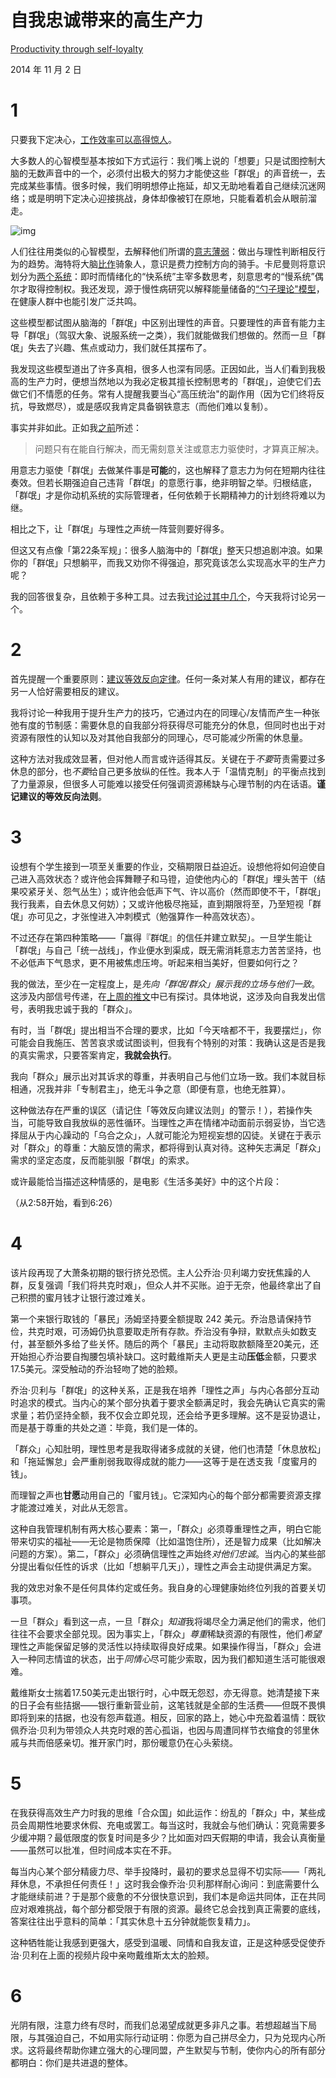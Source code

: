 # 自我忠诚带来的高生产力

[Productivity through self-loyalty](https://mindingourway.com/productivity-through-self-loyalty/)

2014 年 11 月 2 日

# 1

只要我下定决心，[工作效率可以高得惊人](http://lesswrong.com/lw/jg3/the_mechanics_of_my_recent_productivity/)。

大多数人的心智模型基本按如下方式运行：我们嘴上说的「想要」只是试图控制大脑的无数声音中的一个，必须付出极大的努力才能使这些「群氓」的声音统一，去完成某些事情。很多时候，我们明明想停止拖延，却又无助地看着自己继续沉迷网络；或是明明下定决心迎接挑战，身体却像被钉在原地，只能看着机会从眼前溜走。

![img](https://mindingourway.com/content/images/2016/03/PrettyRational_NotTheKing.jpg)

人们往往用类似的心智模型，去解释他们所谓的[意志薄弱](http://en.wikipedia.org/wiki/Akrasia)：做出与理性判断相反行为的趋势。海特将大脑[比作](http://en.wikipedia.org/wiki/The_Happiness_Hypothesis)骑象人，意识是费力控制方向的骑手。卡尼曼则将意识划分为[两个系统](http://en.wikipedia.org/wiki/Thinking,_Fast_and_Slow)：即时而情绪化的“快系统”主宰多数思考，刻意思考的“慢系统”偶尔才取得控制权。我还发现，源于慢性病研究以解释能量储备的[“勺子理论"模型](http://en.wikipedia.org/wiki/Spoon_theory)，在健康人群中也能引发广泛共鸣。

这些模型都试图从脑海的「群氓」中区别出理性的声音。只要理性的声音有能力主导「群氓」（驾驭大象、说服系统一之类），我们就能做我们想做的。然而一旦「群氓」失去了兴趣、焦点或动力，我们就任其摆布了。

我发现这些模型道出了许多真相，很多人也深有同感。正因如此，当人们看到我极高的生产力时，便想当然地以为我必定极其擅长控制思考的「群氓」，迫使它们去做它们不情愿的任务。常有人提醒我要当心“高压统治"的副作用（因为它们终将反抗，导致燃尽），或是感叹我肯定具备钢铁意志（而他们难以复制）。

事实并非如此。正如我[之前](https://mindingourway.com/self-signaling-the-ability-to-do-what-you-want/)所述：

> 问题只有在能自行解决，而无需刻意关注或意志力驱使时，才算真正解决。

用意志力驱使「群氓」去做某件事是**可能**的，这也解释了意志力为何在短期内往往奏效。但若长期强迫自己违背「群氓」的意愿行事，绝非明智之举。归根结底，「群氓」才是你动机系统的实际管理者，任何依赖于长期精神力的计划终将难以为继。

相比之下，让「群氓」与理性之声统一阵营则要好得多。

但这又有点像「第22条军规」：很多人脑海中的「群氓」整天只想追剧冲浪。如果你的「群氓」只想躺平，而我又劝你不得强迫，那究竟该怎么实现高水平的生产力呢？

我的回答很复杂，且依赖于多种工具。过去我[讨论过其中几个](http://lesswrong.com/lw/jh0/deregulating_distraction_moving_towards_the_goal/)，今天我将讨论另一个。

# 2

首先提醒一个重要原则：[建议等效反向定律](http://slatestarcodex.com/2014/03/24/should-you-reverse-any-advice-you-hear/)。任何一条对某人有用的建议，都存在另一人恰好需要相反的建议。

我将讨论一种我用于提升生产力的技巧，它通过内在的同理心/友情而产生一种张弛有度的节制感：需要休息的自我部分将获得尽可能充分的休息，但同时也出于对资源有限性的认知以及对其他自我部分的同理心，尽可能减少所需的休息量。

这种方法对我成效显著，但对他人而言或许适得其反。关键在于*不要*苛责需要过多休息的部分，也*不要*给自己更多放纵的任性。我本人于「温情克制」的平衡点找到了力量源泉，但很多人可能难以接受任何强调资源稀缺与心理节制的内在话语。**谨记建议的等效反向法则**。

# 3

设想有个学生接到一项至关重要的作业，交稿期限日益迫近。设想他将如何迫使自己进入高效状态？或许他会挥舞鞭子和马镫，迫使他内心的「群氓」埋头苦干（结果咬紧牙关、怨气丛生）；或许他会低声下气、许以高价（然而即使不干，「群氓」我行我素，自去休息又何妨）；又或许他极尽拖延，直到期限将至，乃至短视「群氓」亦可见之，才张惶进入冲刺模式（勉强算作一种高效状态）。

不过还存在第四种策略——「赢得『群氓』的信任并建立默契」。一旦学生能让「群氓」与自己「统一战线」，作业便水到渠成，既无需消耗意志力苦苦坚持，也不必低声下气恳求，更不用被焦虑压垮。听起来相当美好，但要如何行之？

我的做法，至少在一定程度上，是*先向「群氓/群众」展示我的立场与他们一致*。这涉及内部信号传递，在[上周的推文](https://mindingourway.com/self-signaling-the-ability-to-do-what-you-want/)中已有探讨。具体地说，这涉及向自我发出信号，表明我忠诚于我的「群众」。

有时，当「群氓」提出相当不合理的要求，比如「今天啥都不干，我要摆烂」，你可能会自我施压、苦苦哀求或试图谈判，但我有个特别的对策：我确认这是否是我的真实需求，只要答案肯定，**我就会执行**。

我向「群众」展示出对其诉求的尊重，并表明自己与他们立场一致。我们本就目标相通，况我并非「专制君主」，绝无斗争之意（即便有意，也绝无胜算）。

这种做法存在严重的误区（请记住「等效反向建议法则」的警示！），若操作失当，可能导致自我放纵的恶性循环。当理性之声在情绪冲动面前示弱妥协，当它选择屈从于内心躁动的「乌合之众」，人就可能沦为短视妄想的囚徒。关键在于表示对「群众」的尊重：大脑反馈的需求，都将得到认真对待。这种矢志满足「群众」需求的坚定态度，反而能驯服「群氓」的索求。

或许最能恰当描述这种情感的，是电影《生活多美好》中的这个片段：

（从2:58开始，看到6:26）

# 4

该片段再现了大萧条初期的银行挤兑恐慌。主人公乔治·贝利竭力安抚焦躁的人群，反复强调「我们将共克时艰」，但众人并不买账。迫于无奈，他最终拿出了自己积攒的蜜月钱才让银行渡过难关。

第一个来银行取钱的「暴民」汤姆坚持要全额提取 242 美元。乔治恳请保持节俭，共克时艰，可汤姆仍执意要取走所有存款。乔治没有争辩，默默点头如数支付，甚至额外多给了些关怀。随后的两个「暴民」主动将取款额降至20美元，还开始担心乔治要自掏腰包填补缺口。这时戴维斯夫人更是主动**压低**金额，只要求17.5美元。深受触动的乔治轻吻了她的脸颊。

乔治·贝利与「群氓」的这种关系，正是我在培养「理性之声」与内心各部分互动时追求的模式。当内心的某个部分执着于要求全额满足时，我会先确认它真实的需求量；若仍坚持全额，我不仅会立即兑现，还会给予更多理解。这不是妥协退让，而是基于尊重的共处之道：毕竟，我们是一体的。

「群众」心知肚明，理性思考是我取得诸多成就的关键，他们也清楚「休息放松」和「拖延懈怠」会严重削弱我取得成就的能力——这等于是在透支我「度蜜月的钱」。

而理智之声也**甘愿**动用自己的「蜜月钱」。它深知内心的每个部分都需要资源支撑才能渡过难关，对此从无怨言。

这种自我管理机制有两大核心要素：第一，「群众」必须尊重理性之声，明白它能带来切实的福祉——无论是物质保障（比如温饱住所），还是智力成果（比如解决问题的方案）。第二，「群众」必须确信理性之声始终*对他们忠诚*。当内心的某些部分提出看似任性的诉求（比如「想躺平几天」），理性之声会主动提供满足方案。

我的效忠对象不是任何具体约定或任务。我自身的心理健康始终位列我的首要关切事项。

一旦「群众」看到这一点，一旦「群众」*知道*我将竭尽全力满足他们的需求，他们往往不会要求全部兑现。因为事实上，「群众」*尊重*稀缺资源的有限性，他们*希望*理性之声能保留足够的灵活性以持续取得良好成果。如果操作得当，「群众」会进入一种同志情谊的状态，出于*同情心*尽可能少索取，因为我们都知道生活可能很艰难。

戴维斯女士揣着17.50美元走出银行时，心中既无怨怼，亦无得意。她清楚接下来的日子会有些拮据——银行重新营业前，这笔钱就是全部的生活费——但既不畏惧即将到来的拮据，也没有怨声载道。相反，回家的路上，她心中充盈着温情：既钦佩乔治·贝利为带领众人共克时艰的苦心孤诣，也因与周遭同样节衣缩食的邻里休戚与共而倍感亲切。推开家门时，那份暖意仍在心头萦绕。

# 5

在我获得高效生产力时我的思维「合众国」如此运作：纷乱的「群众」中，某些成员会周期性地要求休假、充电或罢工。每当这时，我就会与他们确认：究竟需要多少缓冲期？最低限度的恢复时间是多少？比如面对四天假期的申请，我会认真衡量——虽然可以批准，但时间成本实在不菲。

每当内心某个部分精疲力尽、举手投降时，最初的要求总显得不切实际——「两礼拜休息，不承担任何责任！」这时我会像乔治·贝利那样耐心询问：到底需要什么才能继续前进？于是那个疲惫的不分很快意识到，我们本是命运共同体，正在共同应对艰难挑战，每个部分都受限于有限的资源。最终它总会找到真正需要的底线，答案往往出乎意料的简单：「其实休息十五分钟就能恢复精力」。

这种牺牲能让我感到更强大，感受到温暖、同情和自我友谊，正是这种感受促使乔治·贝利在上面的视频片段中亲吻戴维斯太太的脸颊。

# 6

光阴有限，注意力终有尽时，而我们总渴望成就更多非凡之事。若想超越当下局限，与其强迫自己，不如用实际行动证明：你愿为自己拼尽全力，只为兑现内心所求。这将最终帮助你建立强大的心理同盟，产生默契与节制，使你内心的所有部分都明白：你们是共进退的整体。